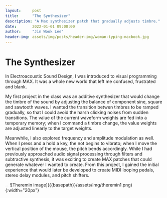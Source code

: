 ```yaml
---
layout:     post
title:      "The Synthesizer"
description: "A Max synthesizer patch that gradually adjusts timbre."
date:       2022-01-01 09:00:00
author:     "Jin Wook Lee"
header-img: assets/img/posts/header-img/woman-typing-macbook.jpg
---
```


# The Synthesizer

In Electroacoustic Sound Design, I was introduced to visual programming through MAX. It was a whole new world that left me confused, frustrated and blank.

My first project in the class was an additive synthesizer that would change the timbre of the sound by adjusting the balance of component sine, square and sawtooth waves. I wanted the transition betwen timbres to be ramped gradually, so that I could avoid the harsh clicking noises from sudden transitions. The value of the current waveform weights are fed into a temporary memory; when I command a timbre change, the value weights are adjusted linearly to the target weights.

Meanwhile, I also explored frequency and amplitude modulation as well. When I press and a hold a key, the not begins to vibrato; when I move the vertical position of the mouse, the pitch bends accordingly. While I had previously approached audio signal processing through filters and subtractive synthesis, it was exciting to create MAX patches that could generate whatever I wanted to create. From this project, I gained the initial experience that would later be developed to create MIDI looping pedals, stereo delay modules, and pitch shifters.

<img src="https://raw.githubusercontent.com/jwlee1221/jinscuit-v2/master/assets/img/theremin1.png" width="10">
![Theremin image]({{basepath}}/assets/img/theremin1.png){:width="20px"}